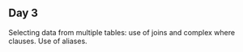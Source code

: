 Day 3
------------
Selecting data from multiple tables: use of joins and complex where clauses. Use of aliases.
